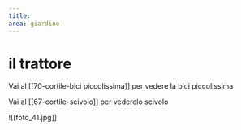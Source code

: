 ```yaml
---
title: 
area: giardino
---
```

# il trattore

Vai al [[70-cortile-bici piccolissima]] per vedere la bici piccolissima

Vai al [[67-cortile-scivolo]] per vederelo scivolo

![[foto_41.jpg]]